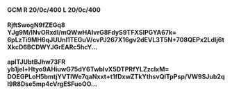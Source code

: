 #### GCM R 20/0c/400 L 20/0c/400
**RjftSwogN9fZEGq8**<br/>**YJg9M/INvORxdl/mQWwHAIvrG8FdyS9TFXSlPGYA67k=**<br/>**6pLzTi9MH6qJUUnl1TEGuV/cvPJ267X16gv2dEVL3T5N+708QEPx2LdIj6tXkcD6BCDWYJGrEARc5hcY...**<br/><br/>
**aplTJUbtBJhw73FR**<br/>**yb1jel+Htyo9AHiuwG75dY6TwbIvX5DTPRfYLZzclxM=**<br/>**DOEGPLoH5bmtjYVTlWe7qaNxxt+t1fDxwZTkYthsvQITpPsp/VW9SJub2ql9R8Dse5mp4cVrgESFuoOO...**